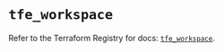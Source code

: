 # `tfe_workspace`

Refer to the Terraform Registry for docs: [`tfe_workspace`](https://registry.terraform.io/providers/hashicorp/tfe/0.43.0/docs/resources/workspace).
